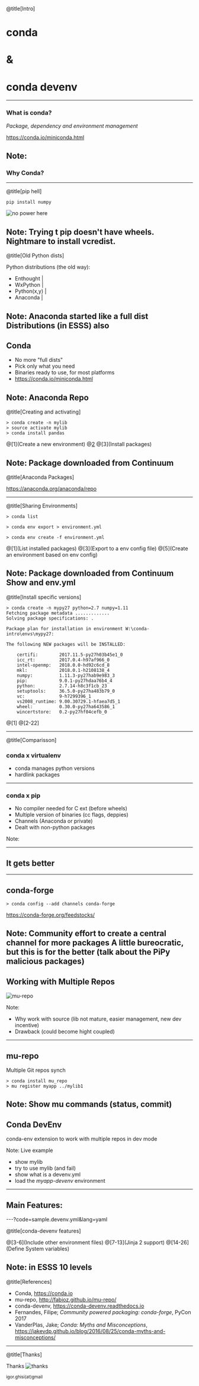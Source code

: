 @title[Intro]

# conda
# &
# conda devenv

---

### What is conda?

*Package, dependency and environment management*

https://conda.io/miniconda.html

Note:
---

### Why Conda?

---

@title[pip hell]

`pip install numpy`

![no power here](http://www.reactiongifs.com/r/2013/08/no-power.gif)

Note:
Trying t
pip doesn't have wheels. Nightmare to install vcredist. 
--- 

@title[Old Python dists]

Python distributions (the old way):
- Enthought |
- WxPython |
- Python(x,y) |
- Anaconda |

Note:
Anaconda started like a full dist
Distributions (in ESSS) also
---

## Conda

- No more "full dists"
- Pick only what you need
- Binaries ready to use, for most platforms
- https://conda.io/miniconda.html

Note:
Anaconda Repo
---

@title[Creating and activating]

```shell
> conda create -n mylib
> source activate mylib
> conda install pandas
```
@[1](Create a new environment)
@[2](Activate)
@[3](Install packages)

Note:
Package downloaded from Continuum
---
@title[Anaconda Packages]

https://anaconda.org/anaconda/repo

---
@title[Sharing Environments]

```shell
> conda list

> conda env export > environment.yml

> conda env create -f environment.yml
```

@[1](List installed packages)
@[3](Export to a env config file)
@[5](Create an environment based on env config)

Note:
Package downloaded from Continuum
Show and env.yml
---

@title[Install specific versions]

```shell
> conda create -n mypy27 python=2.7 numpy=1.11
Fetching package metadata .............
Solving package specifications: .

Package plan for installation in environment W:\conda-intro\envs\mypy27:

The following NEW packages will be INSTALLED:

    certifi:        2017.11.5-py27h03b45e1_0
    icc_rt:         2017.0.4-h97af966_0
    intel-openmp:   2018.0.0-hd92c6cd_8
    mkl:            2018.0.1-h2108138_4
    numpy:          1.11.3-py27hab9e983_3
    pip:            9.0.1-py27hdaa76b4_4
    python:         2.7.14-h8c3f1cb_23
    setuptools:     36.5.0-py27ha483b79_0
    vc:             9-h7299396_1
    vs2008_runtime: 9.00.30729.1-hfaea7d5_1
    wheel:          0.30.0-py27ha643586_1
    wincertstore:   0.2-py27hf04cefb_0
```

@[1]
@[2-22]

---

@title[Comparisson]

### conda x virtualenv

- conda manages python versions
- hardlink packages

---

### conda x pip

<ul>
<li>No compiler needed for C ext <span class="fragment">(before wheels)</span></li>
<li>Multiple version of binaries (cc flags, deppies)</li>
<li>Channels (Anaconda or private)</li>
<li>Dealt with non-python packages</li>
</ul>

Note:

---

## It gets better

---

## conda-forge

```
> conda config --add channels conda-forge
```

https://conda-forge.org/feedstocks/

Note:
Community effort to create a central channel for more packages
A little bureocratic, but this is for the better
(talk about the PiPy malicious packages)
---

## Working with Multiple Repos

![mu-repo](assets/mu-repo.png)

Note:
- Why work with source (lib not mature, easier management, new dev incentive)
- Drawback (could become hight coupled)
---

## mu-repo
Multiple Git repos synch

```shell
> conda install mu_repo
> mu register myapp ../mylib1
```

Note:
Show mu commands (status, commit)
---

## Conda DevEnv

conda-env extension to work with multiple repos in dev mode

Note:
Live example
- show mylib
- try to use mylib (and fail)
- show what is a devenv.yml
- load the *myapp-devenv* environment

---

## Main Features:

---?code=sample.devenv.yml&lang=yaml

@title[conda-devenv features]

@[3-6](Include other environment files)
@[7-13](Jinja 2 support)
@[14-26](Define System variables)

Note:
in ESSS 10 levels 
---

@title[References]

- Conda, https://conda.io
- mu-repo, http://fabioz.github.io/mu-repo/
- conda-devenv, https://conda-devenv.readthedocs.io
- Fernandes, Filipe; *Community powered packaging: conda-forge*, PyCon 2017
- VanderPlas, Jake; *Conda: Myths and Misconceptions*, https://jakevdp.github.io/blog/2016/08/25/conda-myths-and-misconceptions/

---

@title[Thanks]

Thanks
![thanks](assets/thanks.gif)

<small>igor.ghisi(at)gmail</small>
